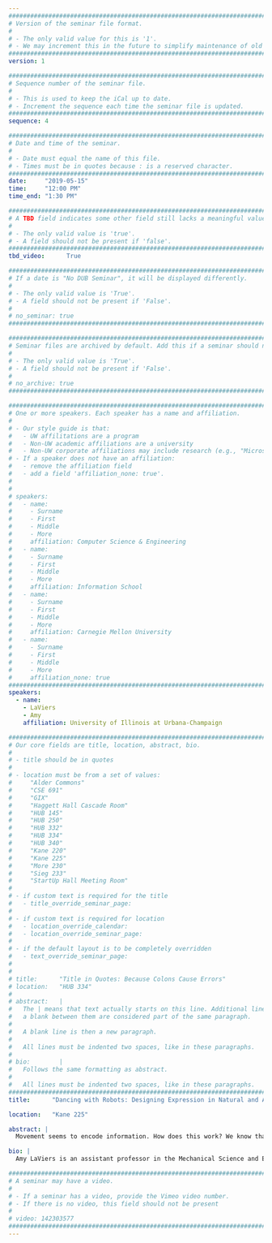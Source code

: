 ```yaml
---
################################################################################
# Version of the seminar file format.
#
# - The only valid value for this is '1'.
# - We may increment this in the future to simplify maintenance of old seminars.
################################################################################
version: 1

################################################################################
# Sequence number of the seminar file.
#
# - This is used to keep the iCal up to date.
# - Increment the sequence each time the seminar file is updated.
################################################################################
sequence: 4

################################################################################
# Date and time of the seminar.
#
# - Date must equal the name of this file.
# - Times must be in quotes because : is a reserved character.
################################################################################
date:     "2019-05-15"
time:     "12:00 PM"
time_end: "1:30 PM"

################################################################################
# A TBD field indicates some other field still lacks a meaningful value.
#
# - The only valid value is 'true'.
# - A field should not be present if 'false'.
################################################################################
tbd_video:      True

################################################################################
# If a date is "No DUB Seminar", it will be displayed differently.
#
# - The only valid value is 'True'.
# - A field should not be present if 'False'.
#
# no_seminar: true
################################################################################

################################################################################
# Seminar files are archived by default. Add this if a seminar should not be.
#
# - The only valid value is 'True'.
# - A field should not be present if 'False'.
#
# no_archive: true
################################################################################

################################################################################
# One or more speakers. Each speaker has a name and affiliation.
#
# - Our style guide is that:
#   - UW affilitations are a program
#   - Non-UW academic affiliations are a university
#   - Non-UW corporate affiliations may include research (e.g., "Microsoft Research")
# - If a speaker does not have an affiliation:
#   - remove the affiliation field
#   - add a field 'affiliation_none: true'.
#
#
# speakers:
#   - name: 
#     - Surname
#     - First
#     - Middle
#     - More
#     affiliation: Computer Science & Engineering 
#   - name: 
#     - Surname
#     - First
#     - Middle
#     - More
#     affiliation: Information School 
#   - name: 
#     - Surname
#     - First
#     - Middle
#     - More
#     affiliation: Carnegie Mellon University 
#   - name:
#     - Surname
#     - First
#     - Middle
#     - More
#     affiliation_none: true
################################################################################
speakers:
  - name: 
    - LaViers
    - Amy
    affiliation: University of Illinois at Urbana-Champaign

################################################################################
# Our core fields are title, location, abstract, bio.
#
# - title should be in quotes
#
# - location must be from a set of values:
#     "Alder Commons"
#     "CSE 691"
#     "GIX"
#     "Haggett Hall Cascade Room"
#     "HUB 145"
#     "HUB 250"
#     "HUB 332"
#     "HUB 334"
#     "HUB 340"
#     "Kane 220"
#     "Kane 225"
#     "More 230"
#     "Sieg 233"
#     "StartUp Hall Meeting Room"
#
# - if custom text is required for the title
#   - title_override_seminar_page:
#
# - if custom text is required for location
#   - location_override_calendar:
#   - location_override_seminar_page:
#
# - if the default layout is to be completely overridden
#   - text_override_seminar_page:
#
#
# title:      "Title in Quotes: Because Colons Cause Errors"
# location:   "HUB 334"
#
# abstract:   |
#   The | means that text actually starts on this line. Additional lines without
#   a blank between them are considered part of the same paragraph.
#
#   A blank line is then a new paragraph.
#
#   All lines must be indented two spaces, like in these paragraphs.
#
# bio:        |
#   Follows the same formatting as abstract.
#
#   All lines must be indented two spaces, like in these paragraphs.
################################################################################
title:      "Dancing with Robots: Designing Expression in Natural and Artificial Systems"

location:   "Kane 225"

abstract: |
  Movement seems to encode information. How does this work? We know that animals, including humans, use the motion of counterparts to produce coordinated, social behaviors. But how do we resolve the discrete measures of communication and information theory with the continuous laws of motion and mechanics? Answering these questions is critical to designing expressive robotic systems that integrate seamlessly with natural counterparts – a goal that has increasing urgency as robots move out of factories and into workplaces and homes. This talk presents this problem in an information-theoretic model (where artificial systems are modeled as a source communicating across a channel to a human receiver) that guides an iterative design cycle in the Robotics, Automation, and Dance (RAD) Lab. The talk will present work in generating variable bipedal gait via parameters embedded as constraints in an optimization, predicting perceived affect when human viewers observe artificial gait across multiple environments, and imitating human motion on multiple robotic platforms. In addition to traditional tools in dynamics, control, and empirical measurement, these projects leverage qualitative observation, embodied movement practice, and artistic creation. Thus, the talk will also highlight how dancing with robots is critical to developing automation that functions correctly in human-built spaces.

bio: |
  Amy LaViers is an assistant professor in the Mechanical Science and Engineering Department at the University of Illinois at Urbana-Champaign (UIUC) and director of the Robotics, Automation, and Dance (RAD) Lab. She is a recipient of a 2015 DARPA Young Faculty Award (YFA) and 2017 Director’s Fellowship. Her teaching has been recognized on UIUC’s list of Teachers Ranked as Excellent by Their Students, with Outstanding distinction. Her choreography has been presented at the Merce Cunningham Dance Studio and in the DANCE NOW Joe’s Pub Festival at The Public Theater in New York City. She is a co-founder of two startup companies: AE Machines, Inc, an automation software company that won Product Design of the Year at the 4th Revolution Awards in Chicago and was a finalist for Robot of the Year at Station F in Paris, and caali, LLC, an embodied media company. She completed a two-year Certification in Movement Analysis (CMA) in 2016 at the Laban/Bartenieff Institute of Movement Studies (LIMS). Prior to UIUC she held a position as an assistant professor in systems and information engineering at the University of Virginia. She completed her Ph.D. in electrical and computer engineering at Georgia Tech with a dissertation that included a live performance exploring stylized motion. Her research began in her undergraduate thesis at Princeton University where she earned a certificate in dance and a degree in mechanical and aerospace engineering.

################################################################################
# A seminar may have a video.
#
# - If a seminar has a video, provide the Vimeo video number.
# - If there is no video, this field should not be present
#
# video: 142303577
################################################################################
---
```

